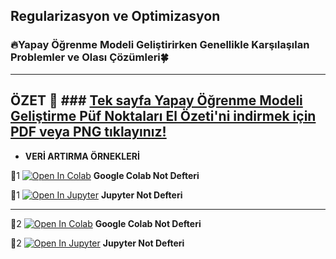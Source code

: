 ## Regularizasyon ve Optimizasyon
### 🔥Yapay Öğrenme Modeli Geliştirirken Genellikle Karşılaşılan Problemler ve Olası Çözümleri🍀
---
**ÖZET**
💾 ### [Tek sayfa Yapay Öğrenme Modeli Geliştirme Püf Noktaları El Özeti'ni indirmek için PDF veya PNG tıklayınız!](https://github.com/ayyucekizrak/Yapay_Ogrenme_Modeli_Gelistirme_Puf_Noktalari)
---

- **VERİ ARTIRMA ÖRNEKLERİ**

📌1 [![Open In Colab](https://colab.research.google.com/assets/colab-badge.svg)](https://colab.research.google.com/github/ayyucekizrak/Udemy_DerinOgrenmeyeGiris/blob/master/Regularizasyon%20ve%20Optimizasyon/veriartirma_1.ipynb) **Google Colab Not Defteri**


📌1 [![Open In Jupyter](https://github.com/jupyter/notebook/blob/master/docs/resources/icon_32x32.svg)](https://nbviewer.jupyter.org/github/ayyucekizrak/Udemy_DerinOgrenmeyeGiris/blob/master/Regularizasyon%20ve%20Optimizasyon/veriartirma_1.ipynb) **Jupyter Not Defteri** 

---

📌2 [![Open In Colab](https://colab.research.google.com/assets/colab-badge.svg)](https://colab.research.google.com/github/ayyucekizrak/Udemy_DerinOgrenmeyeGiris/blob/master/Regularizasyon%20ve%20Optimizasyon/veriartirma_2.ipynb) **Google Colab Not Defteri**


📌2 [![Open In Jupyter](https://github.com/jupyter/notebook/blob/master/docs/resources/icon_32x32.svg)](https://nbviewer.jupyter.org/github/ayyucekizrak/Udemy_DerinOgrenmeyeGiris/blob/master/Regularizasyon%20ve%20Optimizasyon/veriartirma_2.ipynb) **Jupyter Not Defteri** 
